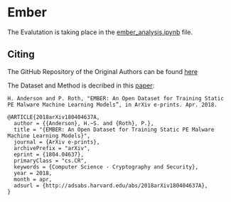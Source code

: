 # Ember
The Evalutation is taking place in the [ember_analysis.ipynb](https://github.com/XSnelliusX/BA-Ransomware-Detection-Code/blob/main/ember/ember_analysis.ipynb) file.
## Citing
The GitHub Repository of the Original Authors can be found [here](https://github.com/elastic/ember)<p>
The Dataset and Method is decribed in this [paper](https://arxiv.org/abs/1804.04637):

```
H. Anderson and P. Roth, "EMBER: An Open Dataset for Training Static PE Malware Machine Learning Models”, in ArXiv e-prints. Apr. 2018.

@ARTICLE{2018arXiv180404637A,
  author = {{Anderson}, H.~S. and {Roth}, P.},
  title = "{EMBER: An Open Dataset for Training Static PE Malware Machine Learning Models}",
  journal = {ArXiv e-prints},
  archivePrefix = "arXiv",
  eprint = {1804.04637},
  primaryClass = "cs.CR",
  keywords = {Computer Science - Cryptography and Security},
  year = 2018,
  month = apr,
  adsurl = {http://adsabs.harvard.edu/abs/2018arXiv180404637A},
}
```
